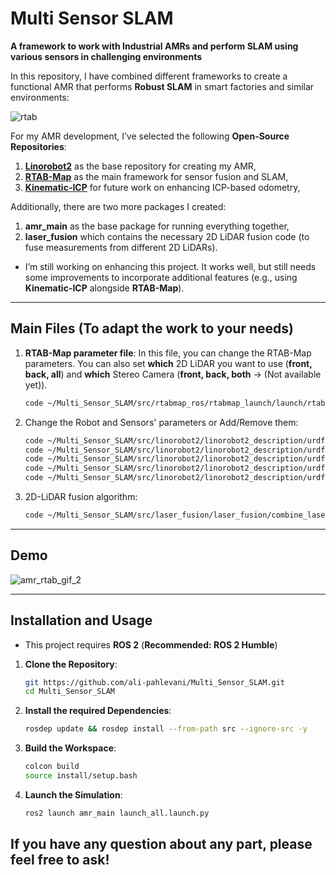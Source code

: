 # Multi Sensor SLAM

**A framework to work with Industrial AMRs and perform SLAM using various sensors in challenging environments**

In this repository, I have combined different frameworks to create a functional AMR that performs **Robust SLAM** in smart factories and similar environments:

![rtab](https://github.com/user-attachments/assets/36dca959-9468-4c7c-ad9a-43100fb4f004)


For my AMR development, I’ve selected the following **Open-Source Repositories**:
1. **[Linorobot2](https://github.com/linorobot/linorobot2?tab=readme-ov-file)** as the base repository for creating my AMR,
2. **[RTAB-Map](https://github.com/introlab/rtabmap)** as the main framework for sensor fusion and SLAM,
3. **[Kinematic-ICP](https://github.com/PRBonn/kinematic-icp)** for future work on enhancing ICP-based odometry,

Additionally, there are two more packages I created:
1. **amr_main** as the base package for running everything together,
2. **laser_fusion** which contains the necessary 2D LiDAR fusion code (to fuse measurements from different 2D LiDARs).

* I’m still working on enhancing this project. It works well, but still needs some improvements to incorporate additional features (e.g., using **Kinematic-ICP** alongside **RTAB-Map**).

---
## Main Files (To adapt the work to your needs)
1. **RTAB-Map parameter file**: In this file, you can change the RTAB-Map parameters. You can also set **which** 2D LiDAR you want to use (**front, back, all**) and **which** Stereo Camera (**front, back, both** -> (Not available yet)).
   
   ```bash
   code ~/Multi_Sensor_SLAM/src/rtabmap_ros/rtabmap_launch/launch/rtabmap.launch.py

2. Change the Robot and Sensors' parameters or Add/Remove them:
   ```bash
   code ~/Multi_Sensor_SLAM/src/linorobot2/linorobot2_description/urdf/4wd_properties.urdf.xacro
   code ~/Multi_Sensor_SLAM/src/linorobot2/linorobot2_description/urdf/robots/4wd.urdf.xacro
   code ~/Multi_Sensor_SLAM/src/linorobot2/linorobot2_description/urdf/sensors/laser_new.urdf.xacro
   code ~/Multi_Sensor_SLAM/src/linorobot2/linorobot2_description/urdf/sensors/stereo_camera.urdf.xacro
   code ~/Multi_Sensor_SLAM/src/linorobot2/linorobot2_description/urdf/sensors/imu.urdf.xacro

3. 2D-LiDAR fusion algorithm:
   ```bash
   code ~/Multi_Sensor_SLAM/src/laser_fusion/laser_fusion/combine_laser_measurements.py

---
## Demo
![amr_rtab_gif_2](https://github.com/user-attachments/assets/d0d5b713-1a9e-42c4-9ad8-94e54d0f8753)


---
## Installation and Usage

- This project requires **ROS 2** (**Recommended: ROS 2 Humble**)

1. **Clone the Repository**:
   ```bash
   git https://github.com/ali-pahlevani/Multi_Sensor_SLAM.git
   cd Multi_Sensor_SLAM

2. **Install the required Dependencies**:
   ```bash
   rosdep update && rosdep install --from-path src --ignore-src -y

3. **Build the Workspace**:
   ```bash
   colcon build
   source install/setup.bash

4. **Launch the Simulation**: 
   ```bash
   ros2 launch amr_main launch_all.launch.py

## If you have any question about any part, please feel free to ask! ## 
